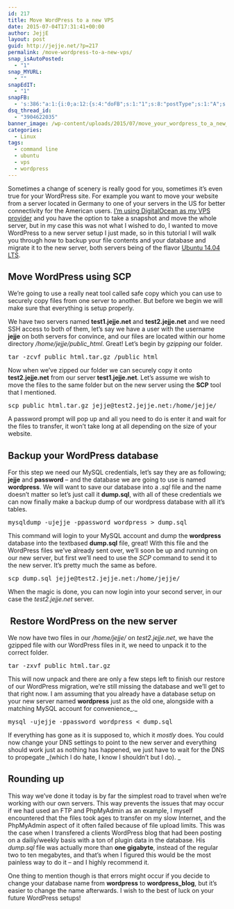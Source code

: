 ```yaml
---
id: 217
title: Move WordPress to a new VPS
date: 2015-07-04T17:31:41+00:00
author: JejjE
layout: post
guid: http://jejje.net/?p=217
permalink: /move-wordpress-to-a-new-vps/
snap_isAutoPosted:
  - "1"
snap_MYURL:
  - ""
snapEdIT:
  - "1"
snapFB:
  - 's:386:"a:1:{i:0;a:12:{s:4:"doFB";s:1:"1";s:8:"postType";s:1:"A";s:10:"AttachPost";s:1:"2";s:10:"SNAPformat";s:44:"%TITLE% at %SITENAME% using the Command Line";s:9:"isAutoImg";s:1:"A";s:8:"imgToUse";s:0:"";s:9:"isAutoURL";s:1:"A";s:8:"urlToUse";s:0:"";s:11:"isPrePosted";s:1:"1";s:8:"isPosted";s:1:"1";s:4:"pgID";s:31:"376126219133781_866370253442706";s:5:"pDate";s:19:"2015-07-04 17:36:58";}}";'
dsq_thread_id:
  - "3904622035"
banner_image: /wp-content/uploads/2015/07/move_your_wordpress_to_a_new_vps_using_command_tools.png
categories:
  - Linux
tags:
  - command line
  - ubuntu
  - vps
  - wordpress
---
```

Sometimes a change of scenery is really good for you, sometimes it&#8217;s even true for your WordPress site. For example you want to move your website from a server located in Germany to one of your servers in the US for better connectivity for the American users. [I&#8217;m using DigitalOcean as my VPS provider](http://jejje.net/vps-self-hosted-at-digital-ocean/) and you have the option to take a snapshot and move the whole server, but in my case this was not what I wished to do, I wanted to move WordPress to a new server setup I just made, so in this tutorial I will walk you through how to backup your file contents and your database and migrate it to the new server, both servers being of the flavor <a href="http://releases.ubuntu.com/14.04/" target="_blank" rel="nofollow">Ubuntu 14.04 LTS</a>.
<!--more-->
## Move WordPress using SCP

We&#8217;re going to use a really neat tool called safe copy which you can use to securely copy files from one server to another. But before we begin we will make sure that everything is setup properly.

We have two servers named **test1.jejje.net** and **test2.jejje.net** and we need SSH access to both of them, let&#8217;s say we have a user with the username **jejje** on both servers for convince, and our files are located within our home directory _/home/jejje/public_html_. Great! Let&#8217;s begin by _gzipping_ our folder.

<pre class="lang:default decode:true " title="Pack the public_html to public_html.tar.gz">tar -zcvf public_html.tar.gz /public_html</pre>

Now when we&#8217;ve zipped our folder we can securely copy it onto **test2.jejje.net** from our server **test1.jejje.net**. Let&#8217;s assume we wish to move the files to the same folder but on the new server using the **SCP** tool that I mentioned.

<pre class="lang:default decode:true" title="Securely copy file from test1.jejje.net to test2.jejje.net">scp public_html.tar.gz jejje@test2.jejje.net:/home/jejje/</pre>

A password prompt will pop up and all you need to do is enter it and wait for the files to transfer, it won&#8217;t take long at all depending on the size of your website.

## Backup your WordPress database

For this step we need our MySQL credentials, let&#8217;s say they are as following; **jejje** and **password** &#8211; and the database we are going to use is named **wordpress**. We will want to save our database into a _.sql_ file and the name doesn&#8217;t matter so let&#8217;s just call it **dump.sql**, with all of these credentials we can now finally make a backup dump of our wordpress database with all it&#8217;s tables.

<pre class="lang:default decode:true ">mysqldump -ujejje -ppassword wordpress > dump.sql</pre>

This command will login to your MySQL account and dump the **wordpress** database into the textbased **dump.sql** file, great! With this file and the WordPress files we&#8217;ve already sent over, we&#8217;ll soon be up and running on our new server, but first we&#8217;ll need to use the _SCP_ command to send it to the new server. It&#8217;s pretty much the same as before.

<pre class="lang:default decode:true" title="Transfer the SQL-file to the new server">scp dump.sql jejje@test2.jejje.net:/home/jejje/</pre>

When the magic is done, you can now login into your second server, in our case the _test2.jejje.net_ server.

##  Restore WordPress on the new server

We now have two files in our _/home/jejje/_ on _test2.jejje.net_, we have the gzipped file with our WordPress files in it, we need to unpack it to the correct folder.

<pre class="lang:default decode:true" title="Unpack the files">tar -zxvf public_html.tar.gz</pre>

This will now unpack and there are only a few steps left to finish our restore of our WordPress migration, we&#8217;re still missing the database and we&#8217;ll get to that right now. I am assuming that you already have a database setup on your new server named **wordpress** just as the old one, alongside with a matching MySQL account for convenience_._

<pre class="lang:default decode:true " title="Populate your database from the dump.sql">mysql -ujejje -ppassword wordpress < dump.sql</pre>

If everything has gone as it is supposed to, which it _mostly_ does. You could now change your DNS settings to point to the new server and everything should work just as nothing has happened, we just have to wait for the DNS to propegate _(which I do hate, I know I shouldn&#8217;t but I do). _

## Rounding up

This way we&#8217;ve done it today is by far the simplest road to travel when we&#8217;re working with our own servers. This way prevents the issues that may occur if we had used an FTP and PhpMyAdmin as an example, I myself encountered that the files took ages to transfer on my slow Internet, and the PhpMyAdmin aspect of it often failed because of file upload limits. This was the case when I transfered a clients WordPress blog that had been posting on a dailiy/weekly basis with a ton of plugin data in the database. His _dump.sql_ file was actually more than **one gigabyte**, instead of the regular two to ten megabytes, and that&#8217;s when I figured this would be the most painless way to do it &#8211; and I highly recommend it.

One thing to mention though is that errors might occur if you decide to change your database name from **wordpress** to **wordpress_blog**, but it&#8217;s easier to change the name afterwards. I wish to the best of luck on your future WordPress setups!

<div style="font-size:0px;height:0px;line-height:0px;margin:0;padding:0;clear:both">
</div>